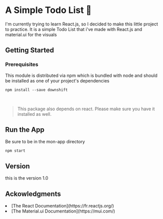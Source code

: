 <h1>A Simple Todo List 📗 </h1>
I'm currently trying to learn React.js, so I decided to make this little project to practice.
It is a simple Todo List that i've made with React.js and material.ui for the visuals
<br>
<h2>Getting Started</h2>
<h3>Prerequisites</h3>
This module is distributed via npm which is bundled with node and should be installed as one of your project's dependencies

```
npm install --save downshift
```
</br>

>This package also depends on react. Please make sure you have it installed as well.
<h2> Run the App</h2>



Be sure to be in the mon-app directory
</br>

```
npm start
```

<h2>Version</h2>
this is the version 1.0
<h2>Ackowledgments</h2>

<li> [The React Documentation](https://fr.reactjs.org/) </li>

<li> [The Material.ui Documentation](https://mui.com/) </li>
